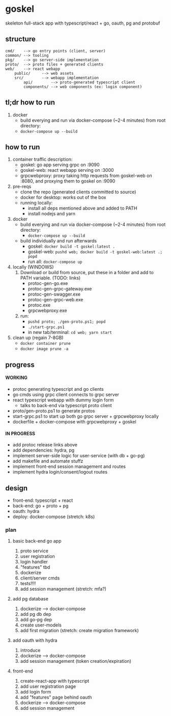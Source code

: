 # goskel
skeleton full-stack app with typescript/react + go, oauth, pg and protobuf

## structure
```
cmd/    --> go entry points (client, server)
common/ --> tooling
pkg/    --> go server-side implementation
proto/  --> proto files + generated clients
web/    --> react webapp
    public/     --> web assets
    src/        --> webapp implementation
        api/        --> proto-generated typescript client
        components/ --> web components (ex: login component)
```

## tl;dr how to run
1. docker
    - build everying and run via docker-compose (~2-4 minutes) from root directory:
    - `docker-compose up --build`

## how to run
1. container traffic description:
    - goskel: go app serving grpc on :9090
    - goskel-web: react webapp serving on :3000
    - grpcwebproxy: proxy taking http requests from goskel-web on :8080, and proxying them to goskel on :9090
1. pre-reqs
    - clone the repo (generated clients committed to source)
    - docker for desktop: works out of the box
    - running locally:
        - install all deps mentioned above and added to PATH
        - install nodejs and yarn
1. docker
    - build everying and run via docker-compose (~2-4 minutes) from root directory:
        - `docker-compose up --build`
    - build individually and run afterwards
        - goskel: `docker build -t goskel:latest .`
        - goskel-web: `pushd web; docker build -t goskel-web:latest .; popd`
        - run all: `docker-compose up`
1. locally (WINDOWS)
    1. Download or build from source, put these in a folder and add to PATH variable. (TODO: links)
        - protoc-gen-go.exe
        - protoc-gen-grpc-gateway.exe
        - protoc-gen-swagger.exe
        - protoc-gen-grpc-web.exe
        - protoc.exe
        - grpcwebproxy.exe
    1. run:
        - `pushd proto; ./gen-proto.ps1; popd`
        - `./start-grpc.ps1`
        - in new tab/terminal: `cd web; yarn start`
1. clean up (regain 7-8GB)
    - `docker container prune`
    - `docker image prune -a`


## progress
#### WORKING
- protoc generating typescript and go clients
- go cmds using grpc client connects to grpc server
- react typescript webapp with dummy login form
    - talks to back-end via typescript proto client
- proto/gen-proto.ps1 to generate protos
- start-grpc.ps1 to start up both go grpc server + grpcwebproxy locally
- dockerfile + docker-compose with grpcwebproxy + goskel

#### IN PROGRESS
- add protoc release links above
- add dependencies: hydra, pg
- implement server-side logic for user-service (with db + go-pg)
- add makefile and automate stuffz
- implement front-end session management and routes
- implement hydra login/consent/logout routes

## design
- front-end: typescript + react
- back-end: go + proto + pg
- oauth: hydra
- deploy: docker-compose (stretch: k8s)

### plan
1. basic back-end go app
    1. proto service
    1. user registration
    1. login handler
    1. "features" tbd
    1. dockerize
    1. client/server cmds
    1. tests!!!!
    1. add session management (stretch: mfa?)

1. add pg database
    1. dockerize --> docker-compose
    1. add pg db dep
    1. add go-pg dep
    1. create user-models
    1. add first migration (stretch: create migration framework)

1. add oauth with hydra
    1. introduce
    1. dockerize --> docker-compose
    1. add session management (token creation/expiration)

1. front-end
    1. create-react-app with typescript
    1. add user registration page
    1. add login form
    1. add "features" page behind oauth
    1. dockerize --> docker-compose
    1. add session management
    